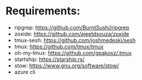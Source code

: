 # Requirements:

- ripgrep: https://github.com/BurntSushi/ripgrep
- zoxide: https://github.com/ajeetdsouza/zoxide
- tmux-sesh: https://github.com/joshmedeski/sesh
- tmux: https://github.com/tmux/tmux
- oh-my-tmux: https://github.com/gpakosz/.tmux
- startship: https://starship.rs/ 
- stow: https://www.gnu.org/software/stow/
- azure cli
